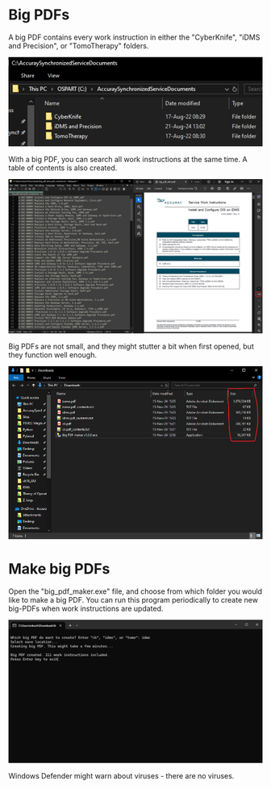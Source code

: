 # Big PDFs

A big PDF contains every work instruction in either the "CyberKnife", "iDMS and Precision", or "TomoTherapy" folders.

![AccuraySynchronizedServiceDocuments](/images/sync_docs.png)

With a big PDF, you can search all work instructions at the same time. A table of contents is also created.

![Output files](/images/output_files.png)

Big PDFs are not small, and they might stutter a bit when first opened, but they function well enough.

![Explorer](/images/explorer.png)

# Make big PDFs

Open the "big_pdf_maker.exe" file, and choose from which folder you would like to make a big PDF. You can run this program periodically to create new big-PDFs when work instructions are updated.

![CLI](/images/command_line.png)

Windows Defender might warn about viruses - there are no viruses.